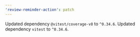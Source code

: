 ```yaml
---
'review-reminder-action': patch
---
```


Updated dependency `@vitest/coverage-v8` to `^0.34.6`.
Updated dependency `vitest` to `^0.34.6`.
